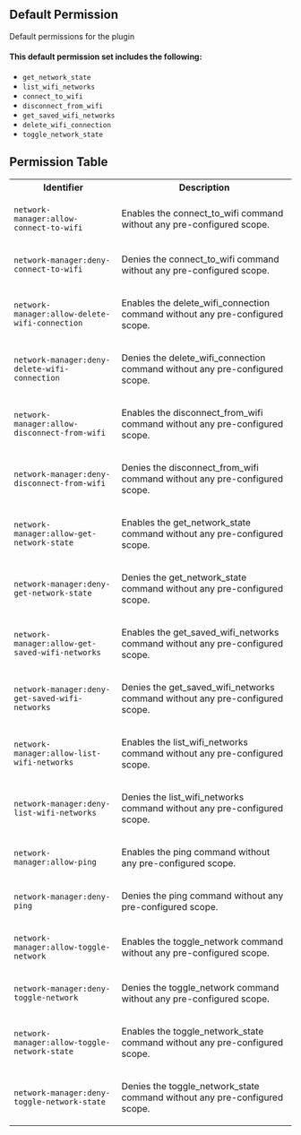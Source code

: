 ## Default Permission

Default permissions for the plugin

#### This default permission set includes the following:

- `get_network_state`
- `list_wifi_networks`
- `connect_to_wifi`
- `disconnect_from_wifi`
- `get_saved_wifi_networks`
- `delete_wifi_connection`
- `toggle_network_state`

## Permission Table

<table>
<tr>
<th>Identifier</th>
<th>Description</th>
</tr>


<tr>
<td>

`network-manager:allow-connect-to-wifi`

</td>
<td>

Enables the connect_to_wifi command without any pre-configured scope.

</td>
</tr>

<tr>
<td>

`network-manager:deny-connect-to-wifi`

</td>
<td>

Denies the connect_to_wifi command without any pre-configured scope.

</td>
</tr>

<tr>
<td>

`network-manager:allow-delete-wifi-connection`

</td>
<td>

Enables the delete_wifi_connection command without any pre-configured scope.

</td>
</tr>

<tr>
<td>

`network-manager:deny-delete-wifi-connection`

</td>
<td>

Denies the delete_wifi_connection command without any pre-configured scope.

</td>
</tr>

<tr>
<td>

`network-manager:allow-disconnect-from-wifi`

</td>
<td>

Enables the disconnect_from_wifi command without any pre-configured scope.

</td>
</tr>

<tr>
<td>

`network-manager:deny-disconnect-from-wifi`

</td>
<td>

Denies the disconnect_from_wifi command without any pre-configured scope.

</td>
</tr>

<tr>
<td>

`network-manager:allow-get-network-state`

</td>
<td>

Enables the get_network_state command without any pre-configured scope.

</td>
</tr>

<tr>
<td>

`network-manager:deny-get-network-state`

</td>
<td>

Denies the get_network_state command without any pre-configured scope.

</td>
</tr>

<tr>
<td>

`network-manager:allow-get-saved-wifi-networks`

</td>
<td>

Enables the get_saved_wifi_networks command without any pre-configured scope.

</td>
</tr>

<tr>
<td>

`network-manager:deny-get-saved-wifi-networks`

</td>
<td>

Denies the get_saved_wifi_networks command without any pre-configured scope.

</td>
</tr>

<tr>
<td>

`network-manager:allow-list-wifi-networks`

</td>
<td>

Enables the list_wifi_networks command without any pre-configured scope.

</td>
</tr>

<tr>
<td>

`network-manager:deny-list-wifi-networks`

</td>
<td>

Denies the list_wifi_networks command without any pre-configured scope.

</td>
</tr>

<tr>
<td>

`network-manager:allow-ping`

</td>
<td>

Enables the ping command without any pre-configured scope.

</td>
</tr>

<tr>
<td>

`network-manager:deny-ping`

</td>
<td>

Denies the ping command without any pre-configured scope.

</td>
</tr>

<tr>
<td>

`network-manager:allow-toggle-network`

</td>
<td>

Enables the toggle_network command without any pre-configured scope.

</td>
</tr>

<tr>
<td>

`network-manager:deny-toggle-network`

</td>
<td>

Denies the toggle_network command without any pre-configured scope.

</td>
</tr>

<tr>
<td>

`network-manager:allow-toggle-network-state`

</td>
<td>

Enables the toggle_network_state command without any pre-configured scope.

</td>
</tr>

<tr>
<td>

`network-manager:deny-toggle-network-state`

</td>
<td>

Denies the toggle_network_state command without any pre-configured scope.

</td>
</tr>
</table>
